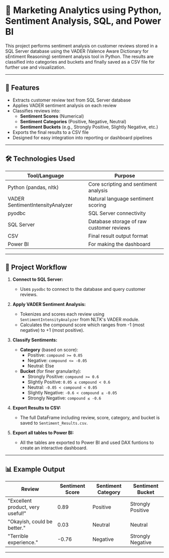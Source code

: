 # 🧠 Marketing Analytics using Python, Sentiment Analysis, SQL, and Power BI

This project performs sentiment analysis on customer reviews stored in a SQL Server database using the VADER (Valence Aware Dictionary for sEntiment Reasoning) sentiment analysis tool in Python. The results are classified into categories and buckets and finally saved as a CSV file for further use and visualization.

---

## 📌 Features

- Extracts customer review text from SQL Server database
- Applies VADER sentiment analysis on each review
- Classifies reviews into:
  - **Sentiment Scores** (Numerical)
  - **Sentiment Categories** (Positive, Negative, Neutral)
  - **Sentiment Buckets** (e.g., Strongly Positive, Slightly Negative, etc.)
- Exports the final results to a CSV file
- Designed for easy integration into reporting or dashboard pipelines

---

## 🛠 Technologies Used

| Tool/Language | Purpose |
|---------------|---------|
| Python (pandas, nltk) | Core scripting and sentiment analysis |
| VADER SentimentIntensityAnalyzer | Natural language sentiment scoring |
| pyodbc | SQL Server connectivity |
| SQL Server | Database storage of raw customer reviews |
| CSV | Final result output format |
| Power BI | For making the dashboard |
---

## 📂 Project Workflow

1. **Connect to SQL Server:**
   - Uses `pyodbc` to connect to the database and query customer reviews.
   
2. **Apply VADER Sentiment Analysis:**
   - Tokenizes and scores each review using `SentimentIntensityAnalyzer` from NLTK's VADER module.
   - Calculates the compound score which ranges from -1 (most negative) to +1 (most positive).

3. **Classify Sentiments:**
   - **Category** (based on score):
     - Positive: `compound >= 0.05`
     - Negative: `compound <= -0.05`
     - Neutral: Else
   - **Bucket** (for finer granularity):
     - Strongly Positive: `compound >= 0.6`
     - Slightly Positive: `0.05 ≤ compound < 0.6`
     - Neutral: `-0.05 < compound < 0.05`
     - Slightly Negative: `-0.6 < compound ≤ -0.05`
     - Strongly Negative: `compound ≤ -0.6`

4. **Export Results to CSV:**
   - The full DataFrame including review, score, category, and bucket is saved to `Sentiment_Results.csv`.
     
5. **Export all tables to Power BI:**
   - All the tables are exported to Power BI and used DAX funtions to create an interactive dashboard.

---

## 📊 Example Output

| Review | Sentiment Score | Sentiment Category | Sentiment Bucket |
|--------|------------------|---------------------|------------------|
| "Excellent product, very useful!" | 0.89 | Positive | Strongly Positive |
| "Okayish, could be better." | 0.03 | Neutral | Neutral |
| "Terrible experience." | -0.76 | Negative | Strongly Negative |

---





